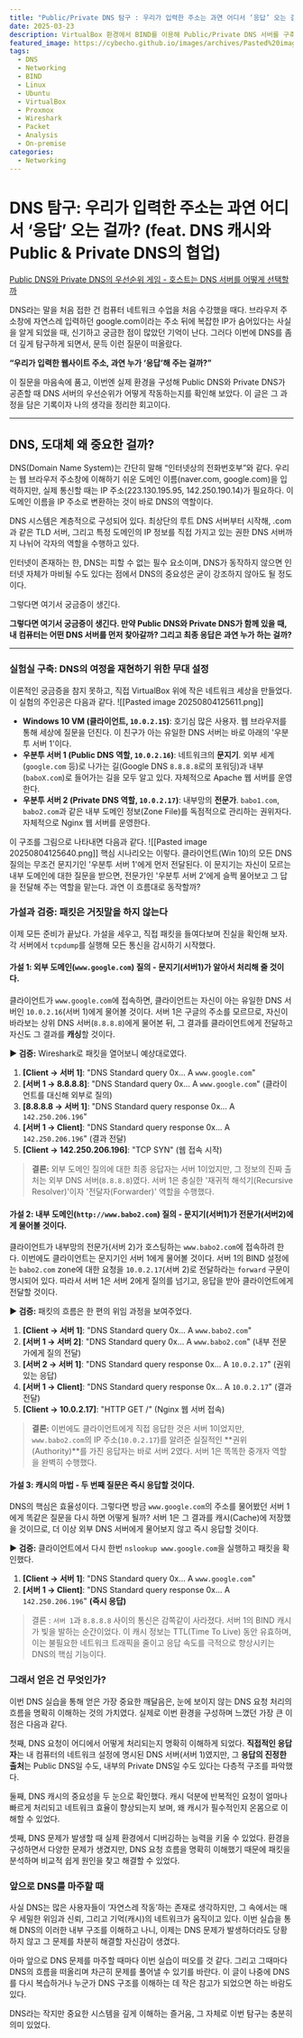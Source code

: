 ```yaml
---
title: "Public/Private DNS 탐구 : 우리가 입력한 주소는 과연 어디서 ‘응답’ 오는 걸까?"
date: 2025-03-23
description: VirtualBox 환경에서 BIND를 이용해 Public/Private DNS 서버를 구축하고, Wireshark 패킷 분석을 통해 DNS 캐시, 재귀적/반복적 질의 등 이론적 지식이 실제 네트워크에서 어떻게 동작하는지 실증적으로 검증한 과정을 기록합니다.
featured_image: https://cybecho.github.io/images/archives/Pasted%20image%2020250804125640.png
tags:
  - DNS
  - Networking
  - BIND
  - Linux
  - Ubuntu
  - VirtualBox
  - Proxmox
  - Wireshark
  - Packet
  - Analysis
  - On-premise
categories:
  - Networking
---
```


# **DNS 탐구: 우리가 입력한 주소는 과연 어디서 ‘응답’ 오는 걸까? (feat. DNS 캐시와 Public & Private DNS의 협업)**

[Public DNS와 Private DNS의 우선순위 게임 - 호스트는 DNS 서버를 어떻게 선택할까](https://cybecho.notion.site/Public-DNS-Private-DNS-DNS-1bf1bab9e3f8805cae61ea18890f5d6f?source=copy_link)
  
DNS라는 말을 처음 접한 건 컴퓨터 네트워크 수업을 처음 수강했을 때다. 브라우저 주소창에 자연스레 입력하던 google.com이라는 주소 뒤에 복잡한 IP가 숨어있다는 사실을 알게 되었을 때, 신기하고 궁금한 점이 많았던 기억이 난다. 그러다 이번에 DNS를 좀 더 깊게 탐구하게 되면서, 문득 이런 질문이 떠올랐다.

**“우리가 입력한 웹사이트 주소, 과연 누가 ‘응답’해 주는 걸까?”**

이 질문을 마음속에 품고, 이번엔 실제 환경을 구성해 Public DNS와 Private DNS가 공존할 때 DNS 서버의 우선순위가 어떻게 작동하는지를 확인해 보았다. 이 글은 그 과정을 담은 기록이자 나의 생각을 정리한 회고이다.

---
## **DNS, 도대체 왜 중요한 걸까?**

DNS(Domain Name System)는 간단히 말해 “인터넷상의 전화번호부”와 같다. 우리는 웹 브라우저 주소창에 이해하기 쉬운 도메인 이름(naver.com, google.com)을 입력하지만, 실제 통신할 때는 IP 주소(223.130.195.95, 142.250.190.14)가 필요하다. 이 도메인 이름을 IP 주소로 변환하는 것이 바로 DNS의 역할이다.

DNS 시스템은 계층적으로 구성되어 있다. 최상단의 루트 DNS 서버부터 시작해, .com과 같은 TLD 서버, 그리고 특정 도메인의 IP 정보를 직접 가지고 있는 권한 DNS 서버까지 나뉘어 각자의 역할을 수행하고 있다.

인터넷이 존재하는 한, DNS는 피할 수 없는 필수 요소이며, DNS가 동작하지 않으면 인터넷 자체가 마비될 수도 있다는 점에서 DNS의 중요성은 굳이 강조하지 않아도 될 정도이다.

그렇다면 여기서 궁금증이 생긴다.

**그렇다면 여기서 궁금증이 생긴다. 만약 Public DNS와 Private DNS가 함께 있을 때, 내 컴퓨터는 어떤 DNS 서버를 먼저 찾아갈까? 그리고 최종 응답은 과연 누가 하는 걸까?**

---

### 실험실 구축: DNS의 여정을 재현하기 위한 무대 설정

이론적인 궁금증을 참지 못하고, 직접 VirtualBox 위에 작은 네트워크 세상을 만들었다. 이 실험의 주인공은 다음과 같다.
![[Pasted image 20250804125611.png]]

*   **Windows 10 VM (클라이언트, `10.0.2.15`)**: 호기심 많은 사용자. 웹 브라우저를 통해 세상에 질문을 던진다. 이 친구가 아는 유일한 DNS 서버는 바로 아래의 '우분투 서버 1'이다.
*   **우분투 서버 1 (Public DNS 역할, `10.0.2.16`)**: 네트워크의 **문지기**. 외부 세계(`google.com` 등)로 나가는 길(Google DNS `8.8.8.8`로의 포워딩)과 내부(`baboX.com`)로 들어가는 길을 모두 알고 있다. 자체적으로 Apache 웹 서버를 운영한다.
*   **우분투 서버 2 (Private DNS 역할, `10.0.2.17`)**: 내부망의 **전문가**. `babo1.com`, `babo2.com`과 같은 내부 도메인 정보(Zone File)를 독점적으로 관리하는 권위자다. 자체적으로 Nginx 웹 서버를 운영한다.

이 구조를 그림으로 나타내면 다음과 같다.
![[Pasted image 20250804125640.png]]
핵심 시나리오는 이렇다. 클라이언트(Win 10)의 모든 DNS 질의는 무조건 문지기인 '우분투 서버 1'에게 먼저 전달된다. 이 문지기는 자신이 모르는 내부 도메인에 대한 질문을 받으면, 전문가인 '우분투 서버 2'에게 슬쩍 물어보고 그 답을 전달해 주는 역할을 맡는다. 과연 이 흐름대로 동작할까?

### 가설과 검증: 패킷은 거짓말을 하지 않는다

이제 모든 준비가 끝났다. 가설을 세우고, 직접 패킷을 들여다보며 진실을 확인해 보자. 각 서버에서 `tcpdump`를 실행해 모든 통신을 감시하기 시작했다.

#### **가설 1: 외부 도메인(`www.google.com`) 질의 - 문지기(서버1)가 알아서 처리해 줄 것이다.**

클라이언트가 `www.google.com`에 접속하면, 클라이언트는 자신이 아는 유일한 DNS 서버인 `10.0.2.16`(서버 1)에게 물어볼 것이다. 서버 1은 구글의 주소를 모르므로, 자신이 바라보는 상위 DNS 서버(`8.8.8.8`)에게 물어본 뒤, 그 결과를 클라이언트에게 전달하고 자신도 그 결과를 **캐싱**할 것이다.

**▶ 검증:**
Wireshark로 패킷을 열어보니 예상대로였다.

1.  **[Client → 서버 1]**: "DNS Standard query 0x... A `www.google.com`"
2.  **[서버 1 → 8.8.8.8]**: "DNS Standard query 0x... A `www.google.com`" (클라이언트를 대신해 외부로 질의)
3.  **[8.8.8.8 → 서버 1]**: "DNS Standard query response 0x... A `142.250.206.196`"
4.  **[서버 1 → Client]**: "DNS Standard query response 0x... A `142.250.206.196`" (결과 전달)
5.  **[Client → 142.250.206.196]**: "TCP SYN" (웹 접속 시작)

> **결론:** 외부 도메인 질의에 대한 최종 응답자는 서버 1이었지만, 그 정보의 진짜 출처는 외부 DNS 서버(`8.8.8.8`)였다. 서버 1은 충실한 '재귀적 해석기(Recursive Resolver)'이자 '전달자(Forwarder)' 역할을 수행했다.

#### **가설 2: 내부 도메인(`http://www.babo2.com`) 질의 - 문지기(서버1)가 전문가(서버2)에게 물어볼 것이다.**

클라이언트가 내부망의 전문가(서버 2)가 호스팅하는 `www.babo2.com`에 접속하려 한다. 이번에도 클라이언트는 문지기인 서버 1에게 물어볼 것이다. 서버 1의 BIND 설정에는 `babo2.com` zone에 대한 요청을 `10.0.2.17`(서버 2)로 전달하라는 `forward` 구문이 명시되어 있다. 따라서 서버 1은 서버 2에게 질의를 넘기고, 응답을 받아 클라이언트에게 전달할 것이다.

**▶ 검증:**
패킷의 흐름은 한 편의 위임 과정을 보여주었다.

1.  **[Client → 서버 1]**: "DNS Standard query 0x... A `www.babo2.com`"
2.  **[서버 1 → 서버 2]**: "DNS Standard query 0x... A `www.babo2.com`" (내부 전문가에게 질의 전달)
3.  **[서버 2 → 서버 1]**: "DNS Standard query response 0x... A `10.0.2.17`" (권위 있는 응답)
4.  **[서버 1 → Client]**: "DNS Standard query response 0x... A `10.0.2.17`" (결과 전달)
5.  **[Client → 10.0.2.17]**: "HTTP GET /" (Nginx 웹 서버 접속)

> **결론:** 이번에도 클라이언트에게 직접 응답한 것은 서버 1이었지만, `www.babo2.com`의 IP 주소(`10.0.2.17`)를 알려준 실질적인 **권위(Authority)**를 가진 응답자는 바로 서버 2였다. 서버 1은 똑똑한 중개자 역할을 완벽히 수행했다.

#### **가설 3: 캐시의 마법 - 두 번째 질문은 즉시 응답할 것이다.**

DNS의 핵심은 효율성이다. 그렇다면 방금 `www.google.com`의 주소를 물어봤던 서버 1에게 똑같은 질문을 다시 하면 어떻게 될까? 서버 1은 그 결과를 캐시(Cache)에 저장했을 것이므로, 더 이상 외부 DNS 서버에게 물어보지 않고 즉시 응답할 것이다.

**▶ 검증:**
클라이언트에서 다시 한번 `nslookup www.google.com`을 실행하고 패킷을 확인했다.

1.  **[Client → 서버 1]**: "DNS Standard query 0x... A `www.google.com`"
2.  **[서버 1 → Client]**: "DNS Standard query response 0x... A `142.250.206.196`" **(즉시 응답)**

> 결론 : `서버 1`과 `8.8.8.8` 사이의 통신은 감쪽같이 사라졌다. 서버 1의 BIND 캐시가 빛을 발하는 순간이었다. 이 캐시 정보는 TTL(Time To Live) 동안 유효하며, 이는 불필요한 네트워크 트래픽을 줄이고 응답 속도를 극적으로 향상시키는 DNS의 핵심 기능이다.

### 그래서 얻은 건 무엇인가?

이번 DNS 실습을 통해 얻은 가장 중요한 깨달음은, 눈에 보이지 않는 DNS 요청 처리의 흐름을 명확히 이해하는 것의 가치였다. 실제로 이번 환경을 구성하며 느꼈던 가장 큰 이점은 다음과 같다.

첫째, DNS 요청이 어디에서 어떻게 처리되는지 명확히 이해하게 되었다. **직접적인 응답자**는 내 컴퓨터의 네트워크 설정에 명시된 DNS 서버(서버 1)였지만, 그 **응답의 진정한 출처**는 Public DNS일 수도, 내부의 Private DNS일 수도 있다는 다층적 구조를 파악했다.

둘째, DNS 캐시의 중요성을 두 눈으로 확인했다. 캐시 덕분에 반복적인 요청이 얼마나 빠르게 처리되고 네트워크 효율이 향상되는지 보며, 왜 캐시가 필수적인지 온몸으로 이해할 수 있었다.

셋째, DNS 문제가 발생할 때 실제 환경에서 디버깅하는 능력을 키울 수 있었다. 환경을 구성하면서 다양한 문제가 생겼지만, DNS 요청 흐름을 명확히 이해했기 때문에 패킷을 분석하며 비교적 쉽게 원인을 찾고 해결할 수 있었다.

### 앞으로 DNS를 마주할 때

사실 DNS는 많은 사용자들이 ‘자연스레 작동’하는 존재로 생각하지만, 그 속에서는 매우 세밀한 위임과 신뢰, 그리고 기억(캐시)의 네트워크가 움직이고 있다. 이번 실습을 통해 DNS의 이러한 내부 구조를 이해하고 나니, 이제는 DNS 문제가 발생하더라도 당황하지 않고 그 문제를 차분히 해결할 자신감이 생겼다.

아마 앞으로 DNS 문제를 마주할 때마다 이번 실습이 떠오를 것 같다. 그리고 그때마다 DNS의 흐름을 떠올리며 차근히 문제를 풀어낼 수 있기를 바란다. 이 글이 나중에 DNS를 다시 복습하거나 누군가 DNS 구조를 이해하는 데 작은 참고가 되었으면 하는 바람도 있다.

DNS라는 작지만 중요한 시스템을 깊게 이해하는 즐거움, 그 자체로 이번 탐구는 충분히 의미 있었다.